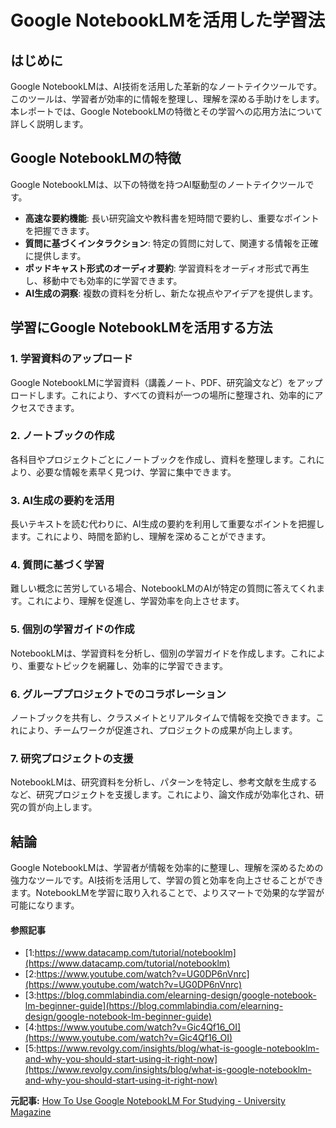 # Google NotebookLMを活用した学習法

## はじめに

Google NotebookLMは、AI技術を活用した革新的なノートテイクツールです。このツールは、学習者が効率的に情報を整理し、理解を深める手助けをします。本レポートでは、Google NotebookLMの特徴とその学習への応用方法について詳しく説明します。

## Google NotebookLMの特徴

Google NotebookLMは、以下の特徴を持つAI駆動型のノートテイクツールです。

- **高速な要約機能**: 長い研究論文や教科書を短時間で要約し、重要なポイントを把握できます。
- **質問に基づくインタラクション**: 特定の質問に対して、関連する情報を正確に提供します。
- **ポッドキャスト形式のオーディオ要約**: 学習資料をオーディオ形式で再生し、移動中でも効率的に学習できます。
- **AI生成の洞察**: 複数の資料を分析し、新たな視点やアイデアを提供します。

## 学習にGoogle NotebookLMを活用する方法

### 1. 学習資料のアップロード

Google NotebookLMに学習資料（講義ノート、PDF、研究論文など）をアップロードします。これにより、すべての資料が一つの場所に整理され、効率的にアクセスできます。

### 2. ノートブックの作成

各科目やプロジェクトごとにノートブックを作成し、資料を整理します。これにより、必要な情報を素早く見つけ、学習に集中できます。

### 3. AI生成の要約を活用

長いテキストを読む代わりに、AI生成の要約を利用して重要なポイントを把握します。これにより、時間を節約し、理解を深めることができます。

### 4. 質問に基づく学習

難しい概念に苦労している場合、NotebookLMのAIが特定の質問に答えてくれます。これにより、理解を促進し、学習効率を向上させます。

### 5. 個別の学習ガイドの作成

NotebookLMは、学習資料を分析し、個別の学習ガイドを作成します。これにより、重要なトピックを網羅し、効率的に学習できます。

### 6. グループプロジェクトでのコラボレーション

ノートブックを共有し、クラスメイトとリアルタイムで情報を交換できます。これにより、チームワークが促進され、プロジェクトの成果が向上します。

### 7. 研究プロジェクトの支援

NotebookLMは、研究資料を分析し、パターンを特定し、参考文献を生成するなど、研究プロジェクトを支援します。これにより、論文作成が効率化され、研究の質が向上します。

## 結論

Google NotebookLMは、学習者が情報を効率的に整理し、理解を深めるための強力なツールです。AI技術を活用して、学習の質と効率を向上させることができます。NotebookLMを学習に取り入れることで、よりスマートで効果的な学習が可能になります。

#### 参照記事
- [1:https://www.datacamp.com/tutorial/notebooklm](https://www.datacamp.com/tutorial/notebooklm)
- [2:https://www.youtube.com/watch?v=UG0DP6nVnrc](https://www.youtube.com/watch?v=UG0DP6nVnrc)
- [3:https://blog.commlabindia.com/elearning-design/google-notebook-lm-beginner-guide](https://blog.commlabindia.com/elearning-design/google-notebook-lm-beginner-guide)
- [4:https://www.youtube.com/watch?v=Gic4Qf16_OI](https://www.youtube.com/watch?v=Gic4Qf16_OI)
- [5:https://www.revolgy.com/insights/blog/what-is-google-notebooklm-and-why-you-should-start-using-it-right-now](https://www.revolgy.com/insights/blog/what-is-google-notebooklm-and-why-you-should-start-using-it-right-now)


**元記事:** [How To Use Google NotebookLM For Studying - University Magazine](https://www.universitymagazine.ca/how-to-use-google-notebooklm-for-studying/)